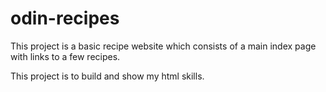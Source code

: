 # odin-recipes

This project is a basic recipe website which consists of a main index page with links to a few recipes.

This project is to build and show my html skills.
